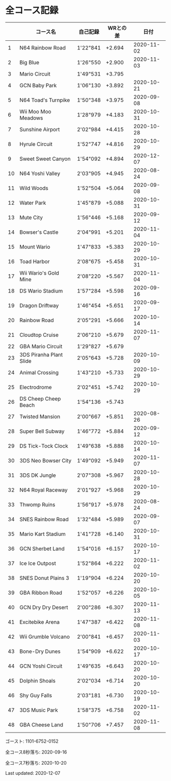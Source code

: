 # 全コース記録

||コース名|自己記録|WRとの差|日付
|--|--|--|--|--|
|1|N64 Rainbow Road|1'22"841|+2.694|2020-11-02|
|2|Big Blue|1'26"550|+2.900|2020-11-03|
|3|Mario Circuit|1'49"531|+3.795||
|4|GCN Baby Park|1'06"130|+3.892|2020-10-21|
|5|N64 Toad's Turnpike|1'50"348|+3.975|2020-09-08|
|6|Wii Moo Moo Meadows|1'28"979|+4.183|2020-10-31|
|7|Sunshine Airport|2'02"984|+4.415|2020-10-28|
|8|Hyrule Circuit|1'52"747|+4.816|2020-10-29|
|9|Sweet Sweet Canyon|1'54"092|+4.894|2020-12-07|
|10|N64 Yoshi Valley|2'03"905|+4.945|2020-08-24|
|11|Wild Woods|1'52"504|+5.064|2020-09-08|
|12|Water Park|1'45"879|+5.088|2020-10-31|
|13|Mute City|1'56"446|+5.168|2020-09-12|
|14|Bowser's Castle|2'04"991|+5.201|2020-11-04|
|15|Mount Wario|1'47"833|+5.383|2020-10-29|
|16|Toad Harbor|2'08"675|+5.458|2020-10-31|
|17|Wii Wario's Gold Mine|2'08"220|+5.567|2020-11-04|
|18|DS Wario Stadium|1'57"284|+5.598|2020-09-16|
|19|Dragon Driftway|1'46"454|+5.651|2020-09-17|
|20|Rainbow Road|2'05"291|+5.666|2020-10-14|
|21|Cloudtop Cruise|2'06"210|+5.679|2020-11-07|
|22|GBA Mario Circuit|1'29"827|+5.679||
|23|3DS Piranha Plant Slide|2'05"643|+5.728|2020-10-09|
|24|Animal Crossing|1'43"210|+5.733|2020-10-29|
|25|Electrodrome|2'02"451|+5.742|2020-10-29|
|26|DS Cheep Cheep Beach|1'54"136|+5.743||
|27|Twisted Mansion|2'00"667|+5.851|2020-08-26|
|28|Super Bell Subway|1'46"772|+5.884|2020-09-12|
|29|DS Tick-Tock Clock|1'49"638|+5.888|2020-10-14|
|30|3DS Neo Bowser City|1'49"092|+5.949|2020-11-07|
|31|3DS DK Jungle|2'07"308|+5.967|2020-10-28|
|32|N64 Royal Raceway|2'01"927|+5.968|2020-10-29|
|33|Thwomp Ruins|1'56"917|+5.978|2020-08-24|
|34|SNES Rainbow Road|1'32"484|+5.989|2020-09-07|
|35|Mario Kart Stadium|1'41"728|+6.140|2020-10-31|
|36|GCN Sherbet Land|1'54"016|+6.157|2020-10-17|
|37|Ice Ice Outpost|1'52"864|+6.222|2020-11-02|
|38|SNES Donut Plains 3|1'19"904|+6.224|2020-10-20|
|39|GBA Ribbon Road|1'52"057|+6.226|2020-10-05|
|40|GCN Dry Dry Desert|2'00"286|+6.307|2020-11-13|
|41|Excitebike Arena|1'47"387|+6.422|2020-11-08|
|42|Wii Grumble Volcano|2'00"841|+6.457|2020-11-03|
|43|Bone-Dry Dunes|1'54"909|+6.622|2020-10-17|
|44|GCN Yoshi Circuit|1'49"635|+6.643|2020-10-20|
|45|Dolphin Shoals|2'02"034|+6.714|2020-10-20|
|46|Shy Guy Falls|2'03"181|+6.730|2020-10-19|
|47|3DS Music Park|1'58"375|+6.758|2020-11-02|
|48|GBA Cheese Land|1'50"706|+7.457|2020-11-08|

ゴースト: 1101-6752-0152

全コース8秒落ち: 2020-09-16

全コース7秒落ち: 2020-10-20

Last updated: 2020-12-07

